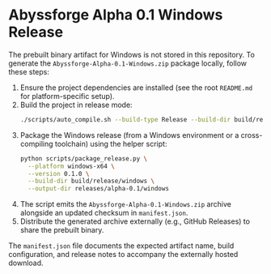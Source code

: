 # Abyssforge Alpha 0.1 Windows Release

The prebuilt binary artifact for Windows is not stored in this repository. To generate the `Abyssforge-Alpha-0.1-Windows.zip` package locally, follow these steps:

1. Ensure the project dependencies are installed (see the root `README.md` for platform-specific setup).
2. Build the project in release mode:
   ```bash
   ./scripts/auto_compile.sh --build-type Release --build-dir build/release/windows
   ```
3. Package the Windows release (from a Windows environment or a cross-compiling toolchain) using the helper script:
   ```bash
   python scripts/package_release.py \
     --platform windows-x64 \
     --version 0.1.0 \
     --build-dir build/release/windows \
     --output-dir releases/alpha-0.1/windows
   ```
4. The script emits the `Abyssforge-Alpha-0.1-Windows.zip` archive alongside an updated checksum in `manifest.json`.
5. Distribute the generated archive externally (e.g., GitHub Releases) to share the prebuilt binary.

The `manifest.json` file documents the expected artifact name, build configuration, and release notes to accompany the externally hosted download.
